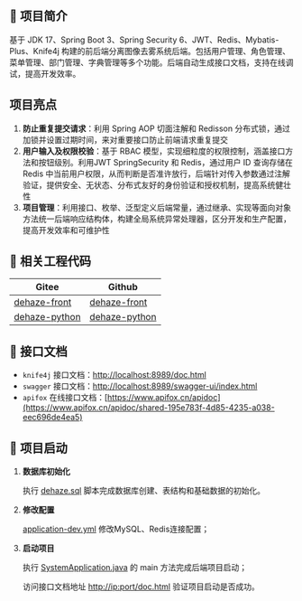 ## 📢 项目简介

基于 JDK 17、Spring Boot 3、Spring Security 6、JWT、Redis、Mybatis-Plus、Knife4j 构建的前后端分离图像去雾系统后端。包括用户管理、角色管理、菜单管理、部门管理、字典管理等多个功能。后端自动生成接口文档，支持在线调试，提高开发效率。

## 项目亮点

1. **防⽌重复提交请求**：利⽤ Spring AOP 切⾯注解和 Redisson 分布式锁，通过加锁并设置过期时间，来对重要接⼝防⽌前端请求重复提交
2. **⽤户输⼊及权限校验**：基于 RBAC 模型，实现细粒度的权限控制，涵盖接口方法和按钮级别。利⽤JWT SpringSecurity 和 Redis，通过⽤户 ID 查询存储在 Redis 中当前⽤户权限，从⽽判断是否准许放⾏，后端针对传⼊参数通过注解验证，提供安全、无状态、分布式友好的身份验证和授权机制，提⾼系统健壮性
3. **项⽬管理**：利⽤接⼝、枚举、泛型定义后端常量，通过继承、实现等⾯向对象⽅法统⼀后端响应结构体，构建全局系统异常处理器，区分开发和⽣产配置，提⾼开发效率和可维护性

## 🌺 相关工程代码
| Gitee                                                        | Github                                                        |
|--------------------------------------------------------------|---------------------------------------------------------------|
| [dehaze-front](https://gitee.com/earthy-zinc/dehaze_front)   | [dehaze-front](https://github.com/earthy-zinc/dehaze_front)   |
| [dehaze-python](https://gitee.com/earthy-zinc/dehaze_python) | [dehaze-python](https://github.com/earthy-zinc/dehaze_python) |

## 🌈 接口文档

- `knife4j` 接口文档：[http://localhost:8989/doc.html](http://localhost:8989/doc.html)
- `swagger` 接口文档：[http://localhost:8989/swagger-ui/index.html](http://localhost:8989/swagger-ui/index.html)
- `apifox`  在线接口文档：[https://www.apifox.cn/apidoc](https://www.apifox.cn/apidoc/shared-195e783f-4d85-4235-a038-eec696de4ea5)


## 🚀 项目启动

1. **数据库初始化**

    执行 [dehaze.sql](sql/dehaze.sql) 脚本完成数据库创建、表结构和基础数据的初始化。

2. **修改配置**

    [application-dev.yml](src/main/resources/application-dev.yml) 修改MySQL、Redis连接配置；

3. **启动项目**

    执行 [SystemApplication.java](src/main/java/com/pei/dehaze/SystemApplication.java) 的 main 方法完成后端项目启动；

    访问接口文档地址 [http://ip:port/doc.html](http://localhost:8989/doc.html) 验证项目启动是否成功。
